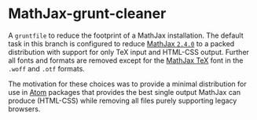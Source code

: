 # MathJax-grunt-cleaner

A `gruntfile` to reduce the footprint of a MathJax installation. The default
task in this branch is configured to reduce
[MathJax `2.4.0`](https://github.com/mathjax/MathJax/releases/tag/2.4.0) to a
packed distribution with support for only TeX input and HTML-CSS output. Further
all fonts and formats are removed except for the
[MathJax TeX](http://docs.mathjax.org/en/latest/font-support.html#mathjax-font-support)
font in the `.woff` and `.otf` formats.

The motivation for these choices was to provide a minimal distribution for use
in [Atom](https://github.com/atom/atom) packages that provides the best single
output MathJax can produce (HTML-CSS) while removing all files purely supporting
legacy browsers.
